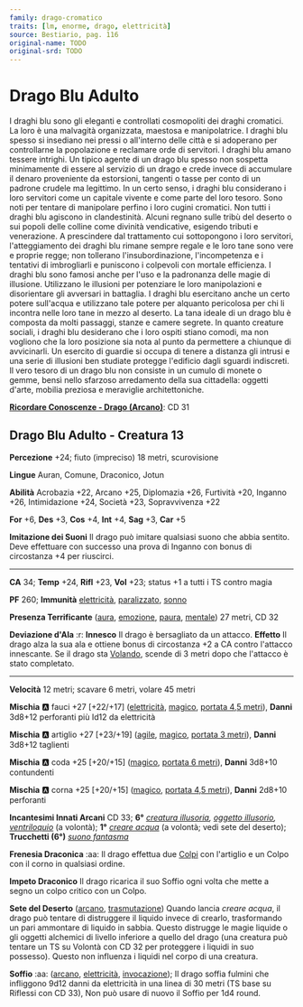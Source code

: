 ```yaml
---
family: drago-cromatico
traits: [lm, enorme, drago, elettricità]
source: Bestiario, pag. 116
original-name: TODO
original-srd: TODO
---
```


# Drago Blu Adulto

I draghi blu sono gli eleganti e controllati cosmopoliti dei draghi cromatici. La loro è una malvagità organizzata, maestosa e manipolatrice. I draghi blu spesso si insediano nei pressi o all'interno delle città e si adoperano per controllarne la popolazione e reclamare orde di servitori. I draghi blu amano tessere intrighi. Un tipico agente di un drago blu spesso non sospetta minimamente di essere al servizio di un drago e crede invece di accumulare il denaro proveniente da estorsioni, tangenti o tasse per conto di un padrone crudele ma legittimo. In un certo senso, i draghi blu considerano i loro servitori come un capitale vivente e come parte del loro tesoro. Sono noti per tentare di manipolare perfino i loro cugini cromatici. Non tutti i draghi blu agiscono in clandestinità. Alcuni regnano sulle tribù del deserto o sui popoli delle colline come divinità vendicative, esigendo tributi e venerazione. A prescindere dal trattamento cui sottopongono i loro servitori, l'atteggiamento dei draghi blu rimane sempre regale e le loro tane sono vere e proprie regge; non tollerano l'insubordinazione, l'incompetenza e i tentativi di imbrogliarli e puniscono i colpevoli con mortale efficienza. I draghi blu sono famosi anche per l'uso e la padronanza delle magie di illusione. Utilizzano le illusioni per potenziare le loro manipolazioni e disorientare gli avversari in battaglia. I draghi blu esercitano anche un certo potere sull'acqua e utilizzano tale potere per alquanto pericolosa per chi li incontra nelle loro tane in mezzo al deserto. La tana ideale di un drago blu è composta da molti passaggi, stanze e camere segrete. In quanto creature sociali, i draghi blu desiderano che i loro ospiti stiano comodi, ma non vogliono che la loro posizione sia nota al punto da permettere a chiunque di avvicinarli. Un esercito di guardie si occupa di tenere a distanza gli intrusi e una serie di illusioni ben studiate protegge l'edificio dagli sguardi indiscreti. Il vero tesoro di un drago blu non consiste in un cumulo di monete o gemme, bensì nello sfarzoso arredamento della sua cittadella: oggetti d'arte, mobilia preziosa e meraviglie architettoniche.

**[Ricordare Conoscenze - Drago (Arcano)](/azioni/ricordare-conoscenze)**: CD 31

## Drago Blu Adulto - Creatura 13

**Percezione** +24; fiuto (impreciso) 18 metri, scurovisione

**Lingue** Auran, Comune, Draconico, Jotun

**Abilità** Acrobazia +22, Arcano +25, Diplomazia +26, Furtività +20, Inganno +26, Intimidazione +24, Società +23, Sopravvivenza +22

**For** +6, **Des** +3, **Cos** +4, **Int** +4, **Sag** +3, **Car** +5

**Imitazione dei Suoni** Il drago può imitare qualsiasi suono che abbia sentito. Deve effettuare con successo una prova di Inganno con bonus di circostanza +4 per riuscirci.

***

**CA** 34; **Temp** +24, **Rifl** +23, **Vol** +23; status +1 a tutti i TS contro magia

**PF** 260; **Immunità** [elettricità](/tratti/elettricita), [paralizzato](/condizioni/paralizzato), [sonno](/tratti/sonno)

**Presenza Terrificante** ([aura](/tratti/aura), [emozione](/tratti/emozione), [paura](/tratti/paura), [mentale](/tratti/mentale)) 27 metri, CD 32

**Deviazione d'Ala** :r: **Innesco** Il drago è bersagliato da un attacco. **Effetto** Il drago alza la sua ala e ottiene bonus di circostanza +2 a CA contro l'attacco innescante. Se il drago sta [Volando](/azioni/volare), scende di 3 metri dopo che l'attacco è stato completato.

***

**Velocità** 12 metri; scavare 6 metri, volare 45 metri

**Mischia** :a: fauci +27 \[+22/+17] ([elettricità](/tratti/elettricita), [magico](/tratti/magico), [portata 4,5 metri](/tratti/portata)), **Danni** 3d8+12 perforanti più Id12 da elettricità

**Mischia** :a: artiglio +27 \[+23/+19] ([agile](/tratti/agile), [magico](/tratti/magico), [portata 3 metri](/tratti/portata)), **Danni** 3d8+12 taglienti

**Mischia** :a: coda +25 \[+20/+15] ([magico](/tratti/magico), [portata 6 metri](/tratti/portata)), **Danni** 3d8+10 contundenti

**Mischia** :a: corna +25 \[+20/+15] ([magico](/tratti/magico), [portata 4,5 metri](/tratti/portata)), **Danni** 2d8+10 perforanti

**Incantesimi Innati Arcani** CD 33; **6°** *[creatura illusoria](/incantesimi/creatura-illusoria), [oggetto illusorio](/incantesimi/oggetto-illusorio), [ventriloquio](/incantesimi/ventriloquio)* (a volontà); **1°** *[creare acqua](/incantesimi/creare-acqua)* (a volontà; vedi sete del deserto); **Trucchetti (6°)** *[suono fantasma](/incantesimi/suono-fantasma)*

**Frenesia Draconica** :aa: Il drago effettua due [Colpi](/azioni/colpire) con l'artiglio e un Colpo con il corno in qualsiasi ordine.

**Impeto Draconico** Il drago ricarica il suo Soffio ogni volta che mette a segno un colpo critico con un Colpo.

**Sete del Deserto** ([arcano](/tratti/arcano), [trasmutazione](/tratti/trasmutazione)) Quando lancia *creare acqua*, il drago può tentare di distruggere il liquido invece di crearlo, trasformando un pari ammontare di liquido in sabbia. Questo distrugge le magie liquide o gli oggetti alchemici di livello inferiore a quello del drago (una creatura può tentare un TS su Volontà con CD 32 per proteggere i liquidi in suo possesso). Questo non influenza i liquidi nel corpo di una creatura.

**Soffio** :aa: ([arcano](/tratti/arcano), [elettricità](/tratti/elettricita), [invocazione](/tratti/invocazione)); Il drago soffia fulmini che infliggono 9d12 danni da elettricità in una linea di 30 metri (TS base su Riflessi con CD 33), Non può usare di nuovo il Soffio per 1d4 round.
